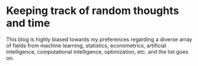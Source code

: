 Keeping track of random thoughts and time 
===========================================

This blog is highly biased towards my preferences regarding a diverse array of fields from machine learning, statistics, 
econometrics, artificial intelligence, computational intelligence, optimization, etc. and the list goes on.
